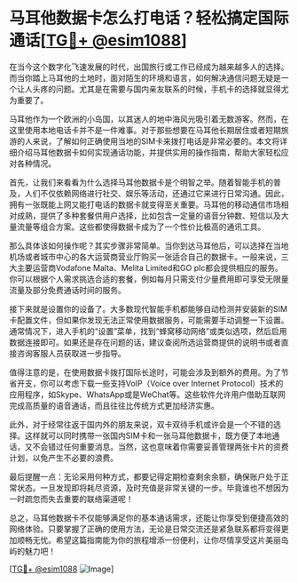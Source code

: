 # 马耳他数据卡怎么打电话？轻松搞定国际通话[[TG💪+ @esim1088](https://t.me/s/esim1088)]

在当今这个数字化飞速发展的时代，出国旅行或工作已经成为越来越多人的选择。而当你踏上马耳他的土地时，面对陌生的环境和语言，如何解决通信问题无疑是一个让人头疼的问题。尤其是在需要与国内亲友联系的时候，手机卡的选择就显得尤为重要了。

马耳他作为一个欧洲的小岛国，以其迷人的地中海风光吸引着无数游客。然而，在这里使用本地电话卡并不是一件难事。对于那些想要在马耳他长期居住或者短期旅游的人来说，了解如何正确使用当地的SIM卡来拨打电话是非常必要的。本文将详细介绍马耳他数据卡如何实现通话功能，并提供实用的操作指南，帮助大家轻松应对各种情况。

首先，让我们来看看为什么选择马耳他数据卡是个明智之举。随着智能手机的普及，人们不仅依赖网络进行社交、娱乐等活动，还通过它来进行日常沟通。因此，拥有一张既能上网又能打电话的数据卡就变得至关重要。马耳他的移动通信市场相对成熟，提供了多种套餐供用户选择，比如包含一定量的语音分钟数、短信以及大量流量等组合方案。这些都使得数据卡成为了一个性价比极高的通讯工具。

那么具体该如何操作呢？其实步骤非常简单。当你到达马耳他后，可以选择在当地机场或者城市中心的各大运营商营业厅购买一张适合自己的数据卡。一般来说，三大主要运营商Vodafone Malta、Melita Limited和GO plc都会提供相应的服务。你可以根据个人需求挑选合适的套餐，例如每月只需支付少量费用即可享受无限量流量及部分免费通话时间的服务。

接下来就是设置你的设备了。大多数现代智能手机都能够自动检测并安装新的SIM卡配置文件，但如果你发现无法正常使用数据服务，可能需要手动调整一下设置。通常情况下，进入手机的“设置”菜单，找到“蜂窝移动网络”或类似选项，然后启用数据连接即可。如果还是存在问题的话，建议查阅所选运营商提供的说明书或者直接咨询客服人员获取进一步指导。

值得注意的是，在使用数据卡拨打国际长途时，可能会涉及到额外的费用。为了节省开支，你可以考虑下载一些支持VoIP（Voice over Internet Protocol）技术的应用程序，如Skype、WhatsApp或是WeChat等。这些软件允许用户借助互联网完成高质量的语音通话，而且往往比传统方式更加经济实惠。

此外，对于经常往返于国内外的朋友来说，双卡双待手机或许会是一个不错的选择。这样就可以同时携带一张国内SIM卡和一张马耳他数据卡，既方便了本地通话，又不会错过任何重要消息。当然，这也意味着你需要妥善管理两张卡片的资费计划，以免产生不必要的浪费。

最后提醒一点：无论采用何种方式，都要记得定期检查剩余余额，确保账户处于正常状态。一旦发现即将耗尽资源，及时充值是非常关键的一步。毕竟谁也不想因为一时疏忽而失去重要的联络渠道呢！

总之，马耳他数据卡不仅能够满足你的基本通话需求，还能让你享受到便捷高效的网络体验。只要掌握了正确的使用方法，无论是日常交流还是紧急联系都将变得更加顺畅无忧。希望这篇指南能为你的旅程增添一份便利，让你尽情享受这片美丽岛屿的魅力吧！

[[TG💪+ @esim1088](https://t.me/s/esim1088) ![Image](https://i.postimg.cc/4NQfJmqS/Snipaste-2025-05-13-00-14-12.png)]